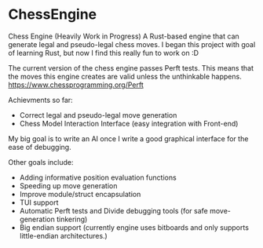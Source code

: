 # ChessEngine
Chess Engine (Heavily Work in Progress)
A Rust-based engine that can generate legal and pseudo-legal chess moves. 
I began this project with goal of learning Rust, but now I find this really fun to work on :D

The current version of the chess engine passes Perft tests. 
This means that the moves this engine creates are valid unless the unthinkable happens.
https://www.chessprogramming.org/Perft

Achievments so far:
- Correct legal and pseudo-legal move generation
- Chess Model Interaction Interface (easy integration with Front-end)

My big goal is to write an AI
once I write a good graphical interface for the ease of debugging.

Other goals include:
- Adding informative position evaluation functions
- Speeding up move generation
- Improve module/struct encapsulation
- TUI support
- Automatic Perft tests and Divide debugging tools (for safe move-generation tinkering)
- Big endian support (currently engine uses bitboards and only supports little-endian architectures.)
